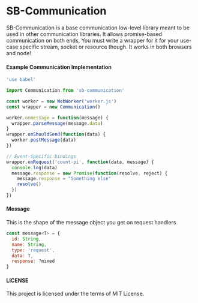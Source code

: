 SB-Communication
================

SB-Communication is a base communication low-level library meant to be used in other communication libraries.
It allows promise-based communication on both ends, You must write a wrapper for it for your use-case specific
stream, socket or resource though. It works in both browsers and node!

#### Example Communication Implementation

```js
'use babel'

import Communication from 'sb-communication'

const worker = new WebWorker('worker.js')
const wrapper = new Communication()

worker.onmessage = function(message) {
  wrapper.parseMessage(message.data)
}
wrapper.onShouldSend(function(data) {
  worker.postMessage(data)
})

// Event-Specific bindings
wrapper.onRequest('count-pi', function(data, message) {
  console.log(data)
  message.response = new Promise(function(resolve, reject) {
    message.response = "Something else"
    resolve()
  })
})
```

#### Message
This is the shape of the message object you get on request handlers

```js
const message<T> = {
  id: String,
  name: String,
  type: 'request',
  data: T,
  response: ?mixed
}
```

#### LICENSE

This project is licensed under the terms of MIT License.
